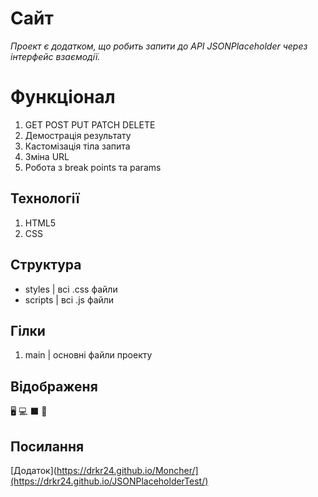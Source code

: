 # Сайт

_Проект є додатком, що робить запити до API JSONPlaceholder через інтерфейс взаємодії._

# Функціонал

  1. GET POST PUT PATCH DELETE
  2. Демострація результату
  3. Кастомізація тіла запита
  4. Зміна URL
  5. Робота з break points та params

## Технології

  1. HTML5
  2. CSS


## Структура
  - styles    | всі .css файли
  - scripts   | всі .js файли

## Гілки

  1. main     | основні файли проекту

     
## Відображеня 

  🖥️ 💻 ⬛ 📱

     
## Посилання

  [Додаток](https://drkr24.github.io/Moncher/](https://drkr24.github.io/JSONPlaceholderTest/)

